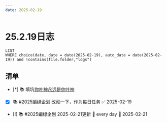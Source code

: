 ```yaml
---
date: 2025-02-19
---
```


# 25.2.19日志

```dataview
LIST
WHERE choice(date, date = date(2025-02-19), auto_date = date(2025-02-19)) and !contains(file.folder,"logs")
```

## 清单

- [*] 📚 填坑[你叶神永远是你叶神](../QZ/你叶神永远是你叶神.md)
- [x] 📚 #2025蝙绿企划 改动一下，作为每日任务 ✅ 2025-02-19
- [!] 📚 #2025蝙绿企划 2025-02-21更新 🔁 every day 📅 2025-02-21
